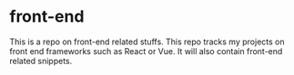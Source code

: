 # front-end
This is a repo on front-end related stuffs. This repo tracks my projects on front end frameworks such as React or Vue. It will also contain front-end related snippets.